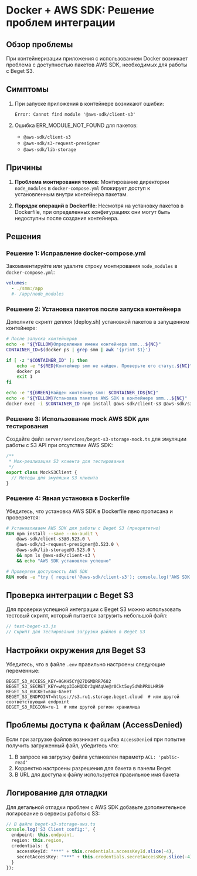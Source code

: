 # Docker + AWS SDK: Решение проблем интеграции 

## Обзор проблемы

При контейнеризации приложения с использованием Docker возникает проблема с доступностью пакетов AWS SDK, необходимых для работы с Beget S3.

## Симптомы

1. При запуске приложения в контейнере возникают ошибки:
   ```
   Error: Cannot find module '@aws-sdk/client-s3'
   ```

2. Ошибка ERR_MODULE_NOT_FOUND для пакетов:
   - `@aws-sdk/client-s3`
   - `@aws-sdk/s3-request-presigner`
   - `@aws-sdk/lib-storage`

## Причины

1. **Проблема монтирования томов**: Монтирование директории `node_modules` в `docker-compose.yml` блокирует доступ к установленным внутри контейнера пакетам.

2. **Порядок операций в Dockerfile**: Несмотря на установку пакетов в Dockerfile, при определенных конфигурациях они могут быть недоступны после создания контейнера.

## Решения

### Решение 1: Исправление docker-compose.yml

Закомментируйте или удалите строку монтирования `node_modules` в `docker-compose.yml`:

```yaml
volumes:
  - ./smm:/app
  #- /app/node_modules
```

### Решение 2: Установка пакетов после запуска контейнера

Дополните скрипт деплоя (deploy.sh) установкой пакетов в запущенном контейнере:

```bash
# После запуска контейнеров
echo -e "${YELLOW}Определение имени контейнера smm...${NC}"
CONTAINER_ID=$(docker ps | grep smm | awk '{print $1}')

if [ -z "$CONTAINER_ID" ]; then
    echo -e "${RED}Контейнер smm не найден. Проверьте его статус.${NC}"
    docker ps
    exit 1
fi

echo -e "${GREEN}Найден контейнер smm: $CONTAINER_ID${NC}"
echo -e "${YELLOW}Установка пакетов AWS SDK в контейнере smm...${NC}"
docker exec -i $CONTAINER_ID npm install @aws-sdk/client-s3 @aws-sdk/s3-request-presigner @aws-sdk/lib-storage --save
```

### Решение 3: Использование mock AWS SDK для тестирования

Создайте файл `server/services/beget-s3-storage-mock.ts` для эмуляции работы с S3 API при отсутствии AWS SDK:

```typescript
/**
 * Мок-реализация S3 клиента для тестирования
 */
export class MockS3Client {
  // Методы для эмуляции S3 клиента
}
```

### Решение 4: Явная установка в Dockerfile

Убедитесь, что установка AWS SDK в Dockerfile явно прописана и проверяется:

```dockerfile
# Устанавливаем AWS SDK для работы с Beget S3 (приоритетно)
RUN npm install --save --no-audit \
    @aws-sdk/client-s3@3.523.0 \
    @aws-sdk/s3-request-presigner@3.523.0 \
    @aws-sdk/lib-storage@3.523.0 \
    && npm ls @aws-sdk/client-s3 \
    && echo "AWS SDK установлен успешно"

# Проверяем доступность AWS SDK
RUN node -e "try { require('@aws-sdk/client-s3'); console.log('AWS SDK client-s3 доступен'); } catch (e) { console.error('Ошибка импорта AWS SDK:', e); process.exit(1); }"
```

## Проверка интеграции с Beget S3

Для проверки успешной интеграции с Beget S3 можно использовать тестовый скрипт, который пытается загрузить небольшой файл:

```javascript
// test-beget-s3.js
// Скрипт для тестирования загрузки файлов в Beget S3
```

## Настройки окружения для Beget S3

Убедитесь, что в файле `.env` правильно настроены следующие переменные:

```
BEGET_S3_ACCESS_KEY=9GKH5CY@27DGMDRR7682
BEGET_S3_SECRET_KEY=wNgp3IoHQDDr3gWAqUe@r0Ckt5oy5dWhPRULHRS9
BEGET_S3_BUCKET=ваш-бакет
BEGET_S3_ENDPOINT=https://s3.ru1.storage.beget.cloud  # или другой соответствующий endpoint
BEGET_S3_REGION=ru-1  # или другой регион хранилища
```

## Проблемы доступа к файлам (AccessDenied)

Если при загрузке файлов возникает ошибка `AccessDenied` при попытке получить загруженный файл, убедитесь что:

1. В запросе на загрузку файла установлен параметр `ACL: 'public-read'`
2. Корректно настроены разрешения для бакета в панели Beget
3. В URL для доступа к файлу используется правильное имя бакета

## Логирование для отладки

Для детальной отладки проблем с AWS SDK добавьте дополнительное логирование в сервисы работы с S3:

```typescript
// В файле beget-s3-storage-aws.ts
console.log('S3 Client config:', {
  endpoint: this.endpoint,
  region: this.region,
  credentials: {
    accessKeyId: "***" + this.credentials.accessKeyId.slice(-4),
    secretAccessKey: "***" + this.credentials.secretAccessKey.slice(-4)
  }
});
```